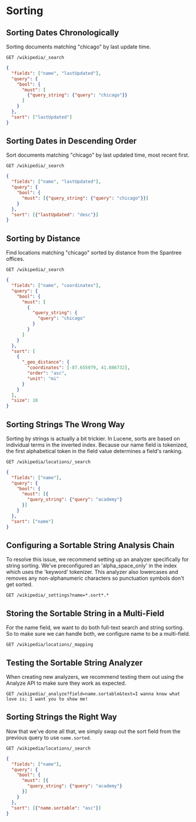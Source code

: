 # Sorting

## Sorting Dates Chronologically

Sorting documents matching "chicago" by last update time.

`GET /wikipedia/_search`

```json
{
  "fields": ["name", "lastUpdated"],
  "query": {
    "bool": {
      "must": [
        {"query_string": {"query": "chicago"}}
      ]
    }
  },
  "sort": ["lastUpdated"]
}
```
## Sorting Dates in Descending Order

Sort documents matching "chicago" by last updated time, most recent first.

`GET /wikipedia/_search`

```json
{
  "fields": ["name", "lastUpdated"],
  "query": {
    "bool": {
      "must": [{"query_string": {"query": "chicago"}}]
    }
  },
  "sort": [{"lastUpdated": "desc"}]
}
```

## Sorting by Distance

Find locations matching "chicago" sorted by distance from the Spantree offices.

`GET /wikipedia/_search`

```json
{
  "fields": ["name", "coordinates"],
  "query": {
    "bool": {
      "must": [
        {
          "query_string": {
            "query": "chicago"
          }
        }
      ]
    }
  },
  "sort": [
    {
      "_geo_distance": {
        "coordinates": [-87.655979, 41.886732],
        "order": "asc",
        "unit": "mi"
      }
    }
  ],
  "size": 10
}
```

## Sorting Strings The Wrong Way

Sorting by strings is actually a bit trickier. In Lucene, sorts are based on individual terms in the inverted index. 
Because our name field is tokenized, the first alphabetical token in the field value determines a field's ranking.

`GET /wikipedia/locations/_search`

```json
{
  "fields": ["name"],
  "query": {
    "bool": {
      "must": [{
        "query_string": {"query": "academy"}
      }]
    }
  },
  "sort": ["name"]
}
```

## Configuring a Sortable String Analysis Chain

To resolve this issue, we recommend setting up an analyzer specifically for string sorting. We've preconfigured an 
'alpha_space_only' in the index which uses the 'keyword' tokenizer. This analyzer also lowercases and removes any 
non-alphanumeric characters so punctuation symbols don't get sorted.

`GET /wikipedia/_settings?name=*.sort*.*`

## Storing the Sortable String in a Multi-Field

For the name field, we want to do both full-text search and string sorting. So to make sure we can handle both, we 
configure name to be a multi-field.

`GET /wikipedia/locations/_mapping`

## Testing the Sortable String Analyzer

When creating new analyzers, we recommend testing them out using the Analyze API to make sure they work as expected.

`GET /wikipedia/_analyze?field=name.sortable&text=I wanna know what love is; I want you to show me!`

## Sorting Strings the Right Way

Now that we've done all that, we simply swap out the sort field from the previous query to use `name.sorted`.

`GET /wikipedia/locations/_search`

```json
{
  "fields": ["name"],
  "query": {
    "bool": {
      "must": [{
        "query_string": {"query": "academy"}
      }]
    }
  },
  "sort": [{"name.sortable": "asc"}]
}
```

